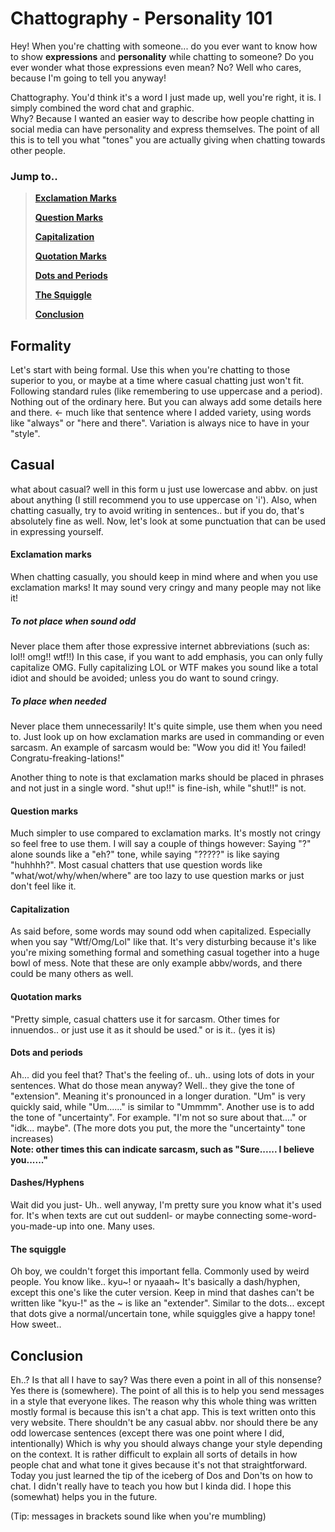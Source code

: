 Chattography - Personality 101
===============================

Hey! When you're chatting with someone... do you ever want to know how to show **expressions** and **personality** while chatting to someone? 
Do you ever wonder what those expressions even mean? No? Well who cares, because I'm going to tell you anyway!

Chattography. You'd think it's a word I just made up, well you're right, it is. I simply combined the word chat and graphic.  
Why? Because I wanted an easier way to describe how people chatting in social media can have personality and express themselves. 
The point of all this is to tell you what "tones" you are actually giving when chatting towards other people. 

### Jump to..
> **[Exclamation Marks](#exc)**
>
> **[Question Marks](#ques)**
>
> **[Capitalization](#caps)**
>
> **[Quotation Marks](#quot)**
>
> **[Dots and Periods](#dots)**
>
> **[The Squiggle](#squig)**
>
> **[Conclusion](#conclusion)**


## Formality 
Let's start with being formal. Use this when you're chatting to those superior to you, or maybe at a time where casual chatting just won't fit. 
Following standard rules (like remembering to use uppercase and a period). Nothing out of the ordinary here. 
But you can always add some details here and there. <- much like that sentence where I added variety, using words like "always" or "here and there". 
Variation is always nice to have in your "style". 

## Casual 
what about casual? well in this form u just use lowercase and abbv. 
on just about anything (I still recommend you to use uppercase on 'i'). 
Also, when chatting casually, try to avoid writing in sentences.. but if you do, that's absolutely fine as well. 
Now, let's look at some punctuation that can be used in expressing yourself. 

<p id="exc"></p>

#### Exclamation marks 

When chatting casually, you should keep in mind where and when you use exclamation marks! It may sound very cringy and many people may not like it! 

##### To not place when sound odd 
Never place them after those expressive internet abbreviations (such as: lol!! omg!! wtf!!) 
In this case, if you want to add emphasis, you can only fully capitalize OMG. 
Fully capitalizing LOL or WTF makes you sound like a total idiot and should be avoided; unless you do want to sound cringy. 

##### To place when needed 
Never place them unnecessarily! It's quite simple, use them when you need to. 
Just look up on how exclamation marks are used in commanding or even sarcasm. An example of sarcasm would be: "Wow you did it! You failed! Congratu-freaking-lations!" 

Another thing to note is that exclamation marks should be placed in phrases and not just in a single word. 
"shut up!!" is fine-ish, while "shut!!" is not. 

<p id="ques"></p>

#### Question marks 
Much simpler to use compared to exclamation marks. It's mostly not cringy so feel free to use them. 
I will say a couple of things however: Saying "?" alone sounds like a "eh?" tone, while saying "?????" is like saying "huhhhh?". 
Most casual chatters that use question words like "what/wot/why/when/where" are too lazy to use question marks or just don't feel like it. 

<p id="caps"></p>

#### Capitalization 
As said before, some words may sound odd when capitalized. Especially when you say "Wtf/Omg/Lol" like that. 
It's very disturbing because it's like you're mixing something formal and something casual together into a huge bowl of mess. 
Note that these are only example abbv/words, and there could be many others as well. 

<p id="quot"></p>

#### Quotation marks 
"Pretty simple, casual chatters use it for sarcasm. Other times for innuendos.. or just use it as it should be used." or is it.. (yes it is)

<p id="dots"></p>

#### Dots and periods 
Ah... did you feel that? That's the feeling of.. uh.. using lots of dots in your sentences. What do those mean anyway? 
Well.. they give the tone of "extension". Meaning it's pronounced in a longer duration. "Um" is very quickly said, while "Um......" is similar to "Ummmm". 
Another use is to add the tone of "uncertainty". For example. "I'm not so sure about that...." or "idk... maybe". (The more dots you put, the more the "uncertainty" tone increases) 
<br>
**Note: other times this can indicate sarcasm, such as "Sure...... I believe you......"**

<p id="dash"></p>

#### Dashes/Hyphens 
Wait did you just- Uh.. well anyway, I'm pretty sure you know what it's used for. It's when texts are cut out suddenl- or maybe connecting some-word-you-made-up into one. Many uses. 

<p id="squig"></p>

#### The squiggle 
Oh boy, we couldn't forget this important fella. Commonly used by weird people. You know like.. kyu~! or nyaaah~
It's basically a dash/hyphen, except this one's like the cuter version. Keep in mind that dashes can't be written like "kyu-!" as the ~ is like an "extender". 
Similar to the dots... except that dots give a normal/uncertain tone, while squiggles give a happy tone! How sweet.. 

<p id="conclusion"></p>

## Conclusion
Eh..? Is that all I have to say? Was there even a point in all of this nonsense? Yes there is (somewhere). 
The point of all this is to help you send messages in a style that everyone likes. The reason why this whole thing was written mostly formal is because this isn't a chat app. 
This is text written onto this very website. There shouldn't be any casual abbv. nor should there be any odd lowercase sentences (except there was one point where I did, intentionally) 
Which is why you should always change your style depending on the context. 
It is rather difficult to explain all sorts of details in how people chat and what tone it gives because it's not that straightforward. 
Today you just learned the tip of the iceberg of Dos and Don'ts on how to chat. I didn't really have to teach you how but I kinda did. 
I hope this (somewhat) helps you in the future. 

(Tip: messages in brackets sound like when you're mumbling)